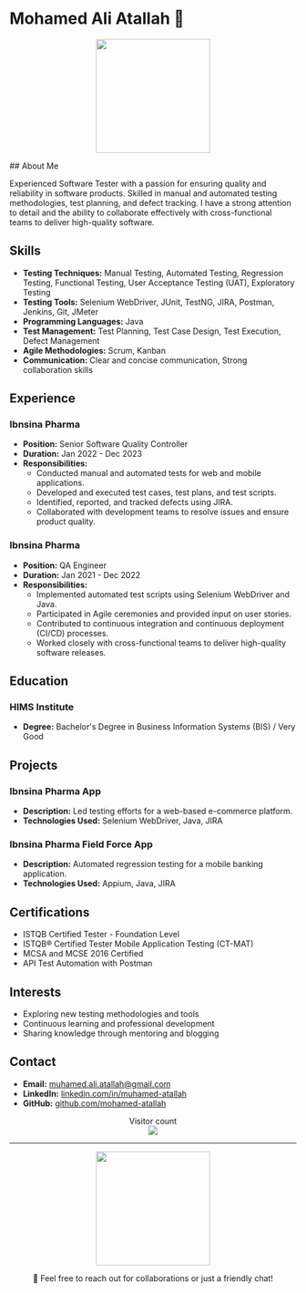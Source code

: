 # Mohamed Ali Atallah 👋

<p align="center">
  <img src="https://media3.giphy.com/media/rhZr8u3cvxe0ksf1ej/200w.gif?cid=6c09b952amijocbgwkdj1or8y4enewmm1idug14qm07e2wgy&ep=v1_gifs_search&rid=200w.gif&ct=g" width="200" />
</p>
## About Me

Experienced Software Tester with a passion for ensuring quality and reliability in software products. Skilled in manual and automated testing methodologies, test planning, and defect tracking. I have a strong attention to detail and the ability to collaborate effectively with cross-functional teams to deliver high-quality software.

## Skills

- **Testing Techniques:** Manual Testing, Automated Testing, Regression Testing, Functional Testing, User Acceptance Testing (UAT), Exploratory Testing
- **Testing Tools:** Selenium WebDriver, JUnit, TestNG, JIRA, Postman, Jenkins, Git, JMeter
- **Programming Languages:** Java
- **Test Management:** Test Planning, Test Case Design, Test Execution, Defect Management
- **Agile Methodologies:** Scrum, Kanban
- **Communication:** Clear and concise communication, Strong collaboration skills

## Experience

### Ibnsina Pharma
- **Position:** Senior Software Quality Controller
- **Duration:** Jan 2022 - Dec 2023
- **Responsibilities:**
  - Conducted manual and automated tests for web and mobile applications.
  - Developed and executed test cases, test plans, and test scripts.
  - Identified, reported, and tracked defects using JIRA.
  - Collaborated with development teams to resolve issues and ensure product quality.

### Ibnsina Pharma
- **Position:** QA Engineer
- **Duration:** Jan 2021 - Dec 2022
- **Responsibilities:**
  - Implemented automated test scripts using Selenium WebDriver and Java.
  - Participated in Agile ceremonies and provided input on user stories.
  - Contributed to continuous integration and continuous deployment (CI/CD) processes.
  - Worked closely with cross-functional teams to deliver high-quality software releases.

## Education

### HIMS Institute
- **Degree:** Bachelor's Degree in Business Information Systems (BIS) / Very Good

## Projects

### Ibnsina Pharma App
- **Description:** Led testing efforts for a web-based e-commerce platform.
- **Technologies Used:** Selenium WebDriver, Java, JIRA

### Ibnsina Pharma Field Force App
- **Description:** Automated regression testing for a mobile banking application.
- **Technologies Used:** Appium, Java, JIRA

## Certifications

- ISTQB Certified Tester - Foundation Level
- ISTQB® Certified Tester Mobile Application Testing (CT-MAT)
- MCSA and MCSE 2016 Certified
- API Test Automation with Postman

## Interests

- Exploring new testing methodologies and tools
- Continuous learning and professional development
- Sharing knowledge through mentoring and blogging

## Contact

- **Email:** [muhamed.ali.atallah@gmail.com](mailto:muhamed.ali.atallah@gmail.com)
- **LinkedIn:** [linkedin.com/in/muhamed-atallah](https://linkedin.com/in/muhamed-atallah)
- **GitHub:** [github.com/mohamed-atallah](https://github.com/mohamed-atallah)

<p align="center">
  Visitor count<br>
  <img src="https://profile-counter.glitch.me/mohamed-atallah/count.svg" />
</p>

---

<p align="center">
  <img src="https://media.giphy.com/media/QTfX9Ejfra3ZmNxh6B/giphy.gif" width="200" />
</p>

<p align="center">
  💬 Feel free to reach out for collaborations or just a friendly chat!
</p>

